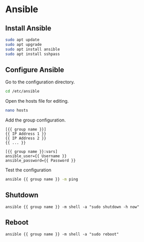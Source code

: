 # Ansible

## Install Ansible

``` bash
sudo apt update
sudo apt upgrade
sudo apt install ansible
sudo apt install sshpass
```


## Configure Ansible

Go to the configuration directory.

``` bash
cd /etc/ansible
```

Open the hosts file for editing.

``` bash
nano hosts
```

Add the group configuration.

```
[{{ group name }}]
{{ IP Address 1 }}
{{ IP Address 2 }}
{{ ... }}

[{{ group name }}:vars]
ansible_user={{ Username }}
ansible_password={{ Password }}
```

Test the configuration

``` bash
ansible {{ group name }} -m ping
```

## Shutdown
```
ansible {{ group name }} -m shell -a "sudo shutdown -h now"
```

## Reboot
```
ansible {{ group name }} -m shell -a "sudo reboot"
```
